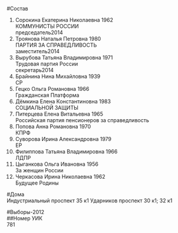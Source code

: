 #Состав  
1. Сорокина Екатерина Николаевна 1962  
    КОММУНИСТЫ РОССИИ  
    председатель2014  
2. Троянова Наталья Петровна 1980  
    ПАРТИЯ ЗА СПРАВЕДЛИВОСТЬ  
    заместитель2014  
3. Вырубова Татьяна Владимировна 1971  
    Трудовая партия России  
    секретарь2014  
4. Брайнина Нина Михайловна 1939  
    СР  
5. Гецко Ольга Романовна 1966  
    Гражданская Платформа  
6. Дёмкина Елена Константиновна 1983  
    СОЦИАЛЬНОЙ ЗАЩИТЫ  
7. Питерцева Елена Витальевна 1965  
    Российская партия пенсионеров за справедливость  
8. Попова Анна Романовна 1970  
    КПРФ  
9. Суворова Ирина Александровна 1979  
    ЕР  
10. Филиппова Татьяна Владимировна 1966  
    ЛДПР  
11. Цыганкова Ольга Ивановна 1956  
    За женщин России  
12. Черкасова Ирина Николаевна 1962  
    Будущее Родины  
  
#Дома  
Индустриальный проспект 35 к1 Ударников проспект 30 к1; 32 к1  
  
#Выборы-2012  
##Номер УИК  
781  
